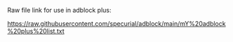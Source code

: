 Raw file link for use in adblock plus:

https://raw.githubusercontent.com/specurial/adblock/main/mY%20adblock%20plus%20list.txt
